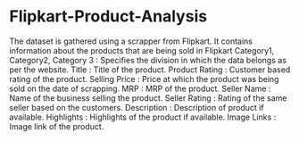 # Flipkart-Product-Analysis
The dataset is gathered using a scrapper from Flipkart. It contains information about the products that are being sold in Flipkart
Category1, Category2, Category 3 : Specifies the division in which the data belongs as per the website.
Title : Title of the product.
Product Rating : Customer based rating of the product.
Selling Price : Price at which the product was being sold on the date of scrapping.
MRP : MRP of the product.
Seller Name : Name of the business selling the product.
Seller Rating : Rating of the same seller based on the customers.
Description : Description of product if available.
Highlights : Highlights of the product if available.
Image Links : Image link of the product.
